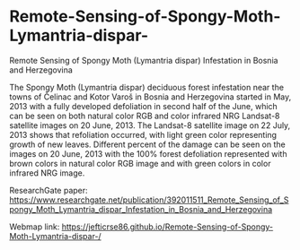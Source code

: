 # Remote-Sensing-of-Spongy-Moth-Lymantria-dispar-
Remote Sensing of Spongy Moth (Lymantria dispar) Infestation in Bosnia and Herzegovina

The Spongy Moth (Lymantria dispar) deciduous forest infestation near the towns of Čelinac and Kotor Varoš in Bosnia and Herzegovina started in May, 2013 with a fully developed defoliation in second half of the June, which can be seen on both natural color RGB and color infrared NRG Landsat-8 satellite images on 20 June, 2013. The Landsat-8 satellite image on 22 July, 2013 shows that refoliation occurred, with light green color representing growth of new leaves. Different percent of the damage can be seen on the images on 20 June, 2013 with the 100% forest defoliation represented with brown colors in natural color RGB image and with green colors in color infrared NRG image.

ResearchGate paper: https://www.researchgate.net/publication/392011511_Remote_Sensing_of_Spongy_Moth_Lymantria_dispar_Infestation_in_Bosnia_and_Herzegovina

Webmap link: https://jefticrse86.github.io/Remote-Sensing-of-Spongy-Moth-Lymantria-dispar-/
